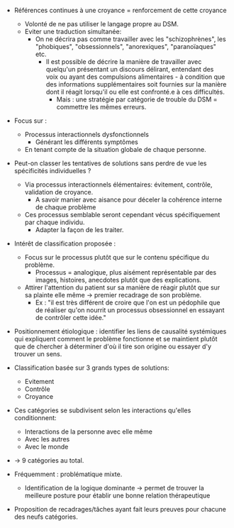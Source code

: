 
- Références continues à une croyance = renforcement de cette croyance
	- Volonté de ne pas utiliser le langage propre au DSM.
	- Eviter une traduction simultanée:
		- On ne décrira pas comme travailler avec les "schizophrènes", les "phobiques", "obsessionnels", "anorexiques", "paranoïaques" etc.
			- Il est possible de décrire la manière de travailler avec quelqu'un présentant un discours délirant, entendant des voix ou ayant des compulsions alimentaires - à condition que des informations supplémentaires soit fournies sur la manière dont il réagit lorsqu'il ou elle est confronté.e à ces difficultés.
				- Mais : une stratégie par catégorie de trouble du DSM = commettre les mêmes erreurs.
- Focus sur : 
	- Processus interactionnels dysfonctionnels 
		- Générant les différents symptômes 
	- En tenant compte de la situation globale de chaque personne. 

- Peut-on classer les tentatives de solutions sans perdre de vue les spécificités individuelles ?
	- Via processus interactionnels élémentaires: évitement, contrôle, validation de croyance.
		- A savoir manier avec aisance pour déceler la cohérence interne de chaque problème 
	- Ces processus semblable seront cependant vécus spécifiquement par chaque individu. 
		- Adapter la façon de les traiter. 

- Intérêt de classification proposée :
	- Focus sur le processus plutôt que sur le contenu spécifique du problème. 
		- Processus = analogique, plus aisément représentable par des images, histoires, anecdotes plutôt que des explications. 
	- Attirer l'attention du patient sur sa manière de réagir plutôt que sur sa plainte elle même -> premier recadrage de son problème. 
		- Ex : "il est très différent de croire que l'on est un pédophile que de réaliser qu'on nourrit un processus obsessionnel en essayant de contrôler cette idée."

- Positionnement étiologique : identifier les liens de causalité systémiques qui expliquent comment le problème fonctionne et se maintient plutôt que de chercher à déterminer d'où il tire son origine ou essayer d'y trouver un sens. 

- Classification basée sur 3 grands types de solutions:
	- Evitement
	- Contrôle 
	- Croyance 
- Ces catégories se subdivisent selon les interactions qu'elles conditionnent:
	- Interactions de la personne avec elle même 
	- Avec les autres 
	- Avec le monde 
- -> 9 catégories au total. 
- Fréquemment : problématique mixte.
	- Identification de la logique dominante -> permet de trouver la meilleure posture pour établir une bonne relation thérapeutique

- Proposition de recadrages/tâches ayant fait leurs preuves pour chacune  des neufs catégories.  